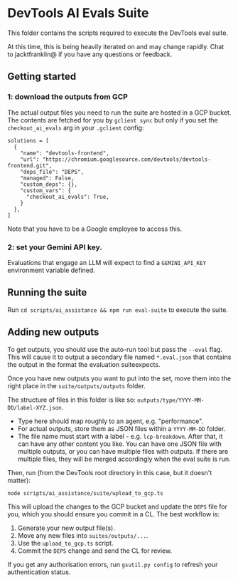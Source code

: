 # DevTools AI Evals Suite

This folder contains the scripts required to execute the DevTools eval suite.

At this time, this is being heavily iterated on and may change rapidly. Chat to jacktfranklin@ if you have any questions or feedback.

## Getting started

### 1: download the outputs from GCP

The actual output files you need to run the suite are hosted in a GCP bucket. The contents are fetched for you by `gclient sync` but only if you set the `checkout_ai_evals` arg in your `.gclient` config:

```
solutions = [
  {
    "name": "devtools-frontend",
    "url": "https://chromium.googlesource.com/devtools/devtools-frontend.git",
    "deps_file": "DEPS",
    "managed": False,
    "custom_deps": {},
    "custom_vars": {
      "checkout_ai_evals": True,
    }
  },
]
```

Note that you have to be a Google employee to access this.

### 2: set your Gemini API key.

Evaluations that engage an LLM will expect to find a `GEMINI_API_KEY` environment variable defined.

## Running the suite

Run `cd scripts/ai_assistance && npm run eval-suite` to execute the suite.

## Adding new outputs

To get outputs, you should use the auto-run tool but pass the `--eval` flag. This will cause it to output a secondary file named `*.eval.json` that contains the output in the format the evaluation suiteexpects.

Once you have new outputs you want to put into the set, move them into the right place in the `suite/outputs/outputs` folder.

The structure of files in this folder is like so: `outputs/type/YYYY-MM-DD/label-XYZ.json`.

- Type here should map roughly to an agent, e.g. "performance".
- For actual outputs, store them as JSON files within a `YYYY-MM-DD` folder.
- The file name must start with a label - e.g. `lcp-breakdown`. After that, it can have any other content you like. You can have one JSON file with multiple outputs, or you can have multiple files with outputs. If there are multiple files, they will be merged accordingly when the eval suite is run.

Then, run (from the DevTools root directory in this case, but it doesn't matter):

```
node scripts/ai_assistance/suite/upload_to_gcp.ts
```

This will upload the changes to the GCP bucket and update the `DEPS` file for you, which you should ensure you commit in a CL. The best workflow is:

1. Generate your new output file(s).
2. Move any new files into `suites/outputs/...`.
3. Use the `upload_to_gcp.ts` script.
4. Commit the `DEPS` change and send the CL for review.

If you get any authorisation errors, run `gsutil.py config` to refresh your authentication status.


